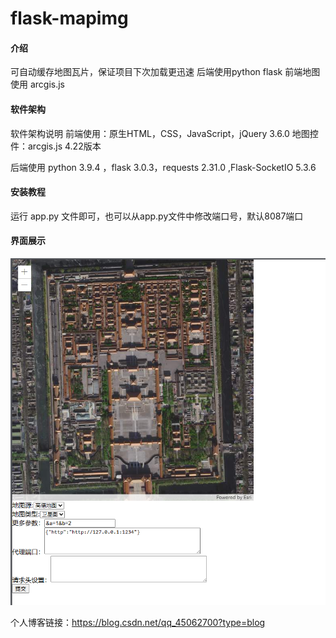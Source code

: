 # flask-mapimg

#### 介绍
可自动缓存地图瓦片，保证项目下次加载更迅速
后端使用python flask
前端地图使用 arcgis.js

#### 软件架构
软件架构说明
前端使用：原生HTML，CSS，JavaScript，jQuery 3.6.0 地图控件：arcgis.js 4.22版本

后端使用 python 3.9.4 ，flask 3.0.3，requests 2.31.0 ,Flask-SocketIO 5.3.6


#### 安装教程
运行 app.py 文件即可，也可以从app.py文件中修改端口号，默认8087端口


#### 界面展示

![frontEnd](flaskr/static/frontEnd.png)


个人博客链接：https://blog.csdn.net/qq_45062700?type=blog
